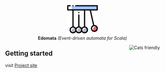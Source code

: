 <p align="center">
  <img src="docs/icon.png" height="100px" alt="Edomata icon" />
  <br/>
  <strong>Edomata</strong>
  <i>(Event-driven automata for Scala)</i>
</p>

<a href="https://typelevel.org/cats/"><img src="https://typelevel.org/cats/img/cats-badge.svg" height="40px" align="right" alt="Cats friendly" /></a>

## Getting started
visit [Project site](https://hnaderi.github.io/edomata/)

